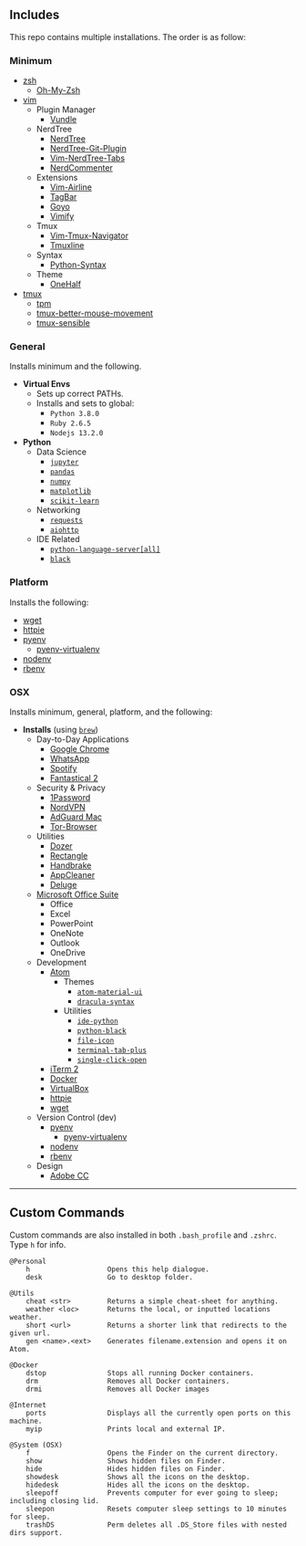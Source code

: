 
## Includes

This repo contains multiple installations. The order is as follow:

### Minimum

* [zsh](https://www.zsh.org/)
  * [Oh-My-Zsh](https://ohmyz.sh/)
* [vim](https://www.vim.org/)
  * Plugin Manager
    * [Vundle](https://github.com/VundleVim/Vundle.vim)
  * NerdTree
    * [NerdTree](https://github.com/preservim/nerdtree)
    * [NerdTree-Git-Plugin](https://github.com/Xuyuanp/nerdtree-git-plugin)
    * [Vim-NerdTree-Tabs](https://github.com/jistr/vim-nerdtree-tabs)
    * [NerdCommenter](https://github.com/preservim/nerdcommenter)
  * Extensions
    * [Vim-Airline](https://github.com/vim-airline/vim-airline)
    * [TagBar](https://github.com/majutsushi/tagbar)
    * [Goyo](https://github.com/junegunn/goyo.vim)
    * [Vimify](https://github.com/HendrikPetertje/vimify)
  * Tmux
    * [Vim-Tmux-Navigator](https://github.com/christoomey/vim-tmux-navigator)
    * [Tmuxline](https://github.com/edkolev/tmuxline.vim)
  * Syntax
    * [Python-Syntax](https://github.com/vim-python/python-syntax)
  * Theme
    * [OneHalf](https://github.com/sonph/onehalf/tree/master/vim)
* [tmux](https://github.com/tmux/tmux/wiki)
  * [tpm](https://github.com/tmux-plugins/tpm)
  * [tmux-better-mouse-movement](https://github.com/NHDaly/tmux-better-mouse-mode)
  * [tmux-sensible](https://github.com/tmux-plugins/tmux-sensible)

### General

Installs minimum and the following.

* **Virtual Envs**
  * Sets up correct PATHs.
  * Installs and sets to global:
    * `Python 3.8.0`
    * `Ruby 2.6.5`
    * `Nodejs 13.2.0`  
* **Python**
  * Data Science
    * [`jupyter`](https://jupyter.org/)
    * [`pandas`](https://pandas.pydata.org/)
    * [`numpy`](https://numpy.org/)
    * [`matplotlib`](https://matplotlib.org/)
    * [`scikit-learn`](https://scikit-learn.org/stable/)
  * Networking
    * [`requests`](https://requests.readthedocs.io/en/master/)
    * [`aiohttp`](https://aiohttp.readthedocs.io/en/stable/)
  * IDE Related
    * [`python-language-server[all]`](https://github.com/palantir/python-language-server)
    * [`black`](https://github.com/psf/black)

### Platform

Installs the following:

* [wget](https://www.gnu.org/software/wget/)
* [httpie](https://httpie.org/)
* [pyenv](https://github.com/pyenv/pyenv)
  * [pyenv-virtualenv](https://github.com/pyenv/pyenv-virtualenv)
* [nodenv](https://github.com/nodenv/nodenv)
* [rbenv](https://github.com/rbenv/rbenv)

### OSX

Installs minimum, general, platform, and the following:

* **Installs** (using [`brew`](https://brew.sh/))
  * Day-to-Day Applications
    * [Google Chrome](https://www.google.com/chrome/)
    * [WhatsApp](https://www.whatsapp.com/)
    * [Spotify](https://www.spotify.com/us/)
    * [Fantastical 2](https://flexibits.com/fantastical)
  * Security & Privacy
    * [1Password](https://1password.com/)
    * [NordVPN](https://nordvpn.com/)
    * [AdGuard Mac](https://adguard.com/en/adguard-mac/overview.html)
    * [Tor-Browser](https://www.torproject.org/download/)
  * Utilities
    * [Dozer](https://dozermac.com/)
    * [Rectangle](https://rectangleapp.com/)
    * [Handbrake](https://handbrake.fr/)
    * [AppCleaner](https://freemacsoft.net/appcleaner/)
    * [Deluge](https://deluge-torrent.org/)
  * [Microsoft Office Suite](https://www.office.com/)
    * Office
    * Excel
    * PowerPoint
    * OneNote
    * Outlook
    * OneDrive
  * Development
    * [Atom](https://atom.io/)
      * Themes
        * [`atom-material-ui`](https://atom.io/themes/atom-material-ui)
        * [`dracula-syntax`](https://atom.io/themes/dracula-syntax)
      * Utilities
        * [`ide-python`](https://atom.io/packages/ide-python)
        * [`python-black`](https://atom.io/packages/python-black)
        * [`file-icon`](https://atom.io/packages/file-icons)
        * [`terminal-tab-plus`](https://atom.io/packages/terminal-tab-plus)
        * [`single-click-open`](https://atom.io/packages/single-click-open)
    * [iTerm 2](https://iterm2.com/)
    * [Docker](https://www.docker.com/)
    * [VirtualBox](https://www.virtualbox.org/)
    * [httpie](https://httpie.org/)
    * [wget](https://www.gnu.org/software/wget/)
  * Version Control (dev)
    * [pyenv](https://github.com/pyenv/pyenv)
      * [pyenv-virtualenv](https://github.com/pyenv/pyenv-virtualenv)
    * [nodenv](https://github.com/nodenv/nodenv)
    * [rbenv](https://github.com/rbenv/rbenv)
  * Design
    * [Adobe CC](https://www.adobe.com/creativecloud.html)

---

## Custom Commands

Custom commands are also installed in both `.bash_profile` and `.zshrc`. Type `h` for info.

```
@Personal
    h                   Opens this help dialogue.
    desk                Go to desktop folder.

@Utils
    cheat <str>         Returns a simple cheat-sheet for anything.
    weather <loc>       Returns the local, or inputted locations weather.
    short <url>         Returns a shorter link that redirects to the given url.
    gen <name>.<ext>    Generates filename.extension and opens it on Atom.

@Docker
    dstop               Stops all running Docker containers.
    drm                 Removes all Docker containers.
    drmi                Removes all Docker images

@Internet
    ports               Displays all the currently open ports on this machine.
    myip                Prints local and external IP.

@System (OSX)
    f                   Opens the Finder on the current directory.
    show                Shows hidden files on Finder.
    hide                Hides hidden files on Finder.
    showdesk            Shows all the icons on the desktop.
    hidedesk            Hides all the icons on the desktop.
    sleepoff            Prevents computer for ever going to sleep; including closing lid.
    sleepon             Resets computer sleep settings to 10 minutes for sleep.
    trashDS             Perm deletes all .DS_Store files with nested dirs support.
```
